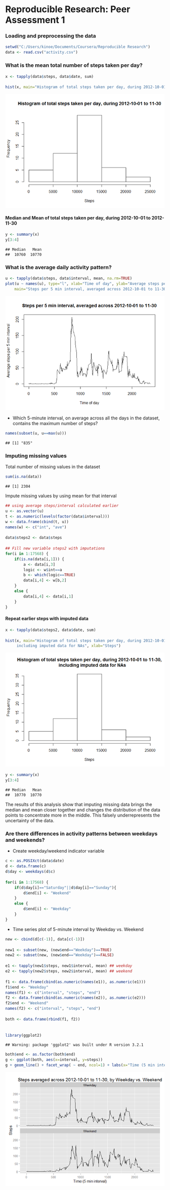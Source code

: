 # Reproducible Research: Peer Assessment 1


### Loading and preprocessing the data

```r
setwd("C:/Users/kinoe/Documents/Coursera/Reproducible Research")
data <- read.csv("activity.csv")
```



### What is the mean total number of steps taken per day?


```r
x <- tapply(data$steps, data$date, sum)

hist(x, main="Histogram of total steps taken per day, during 2012-10-01 to 11-30", xlab="Steps")
```

![](PA1_template_files/figure-html/unnamed-chunk-2-1.png) 



#### Median and Mean of total steps taken per day, during 2012-10-01 to 2012-11-30


```r
y <- summary(x)
y[3:4]
```

```
## Median   Mean 
##  10760  10770
```



### What is the average daily activity pattern?


```r
u <- tapply(data$steps, data$interval, mean, na.rm=TRUE)
plot(u ~ names(u), type="l", xlab="Time of day", ylab="Average steps per 5 min interval",
    main="Steps per 5 min interval, averaged across 2012-10-01 to 11-30")
```

![](PA1_template_files/figure-html/unnamed-chunk-4-1.png) 

- Which 5-minute interval, on average across all the days in the dataset, contains the maximum number of steps?


```r
names(subset(u, u==max(u)))
```

```
## [1] "835"
```



### Imputing missing values

Total number of missing values in the dataset

```r
sum(is.na(data))
```

```
## [1] 2304
```


Impute missing values by using mean for that interval

```r
## using average steps/interval calculated earlier 
u <- as.vector(u)
t <- as.numeric(levels(factor(data$interval)))
w <- data.frame(cbind(t, u))
names(w) <- c("int", "ave")

data$steps2 <- data$steps

## Fill new variable steps2 with imputations
for(i in 1:17568) {
    if(is.na(data[i,1])) {
        a <- data[i,3]
        logic <- w$int==a
        b <- which(logic==TRUE)
        data[i,4] <- w[b,2]     
    }
    else {
        data[i,4] <- data[i,1]
    }
} 
```



#### Repeat earlier steps with imputed data


```r
x <- tapply(data$steps2, data$date, sum)

hist(x, main="Histogram of total steps taken per day, during 2012-10-01 to 11-30,
     including imputed data for NAs", xlab="Steps")
```

![](PA1_template_files/figure-html/unnamed-chunk-8-1.png) 


```r
y <- summary(x)
y[3:4]
```

```
## Median   Mean 
##  10770  10770
```

The results of this analysis show that imputing missing data brings the median and mean closer together and changes the distribution of the data points to concentrate more in the middle. This falsely underrepresents the uncertainty of the data.



### Are there differences in activity patterns between weekdays and weekends?

- Create weekday/weekend indicator variable

```r
c <- as.POSIXct(data$date)
d <- data.frame(c)
d$day <- weekdays(d$c)

for(i in 1:17568) {
    if(d$day[i]=="Saturday"||d$day[i]=="Sunday"){
        d$end[i] <- "Weekend"
    }
    else {
        d$end[i] <- "Weekday"
    }
} 
```

- Time series plot of 5-minute interval by Weekday vs. Weekend


```r
new <- cbind(d[c(-1)], data[c(-1)])

new1 <- subset(new, (new$end=="Weekday")==TRUE)
new2 <- subset(new, (new$end=="Weekday")==FALSE)

e1 <- tapply(new1$steps, new1$interval, mean) ## weekday
e2 <- tapply(new2$steps, new2$interval, mean) ## weekend

f1 <- data.frame(cbind(as.numeric(names(e1)), as.numeric(e1)))
f1$end <- "Weekday"
names(f1) <- c("interval", "steps", "end")
f2 <- data.frame(cbind(as.numeric(names(e2)), as.numeric(e2)))
f2$end <- "Weekend"
names(f2) <- c("interval", "steps", "end")

both <- data.frame(rbind(f1, f2))


library(ggplot2)
```

```
## Warning: package 'ggplot2' was built under R version 3.2.1
```

```r
both$end <- as.factor(both$end)
g <- ggplot(both, aes(x=interval, y=steps))
g + geom_line() + facet_wrap( ~ end, ncol=1) + labs(x="Time (5 min interval)", y="Steps") + ggtitle("Steps averaged across 2012-10-01 to 11-30, by Weekday vs. Weekend")
```

![](PA1_template_files/figure-html/unnamed-chunk-11-1.png) 

